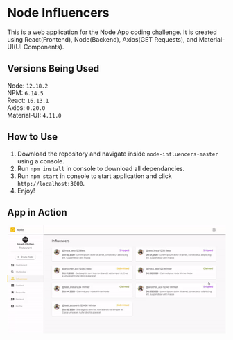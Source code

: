 # Node Influencers
This is a web application for the Node App coding challenge. It is created using React(Frontend), Node(Backend), Axios(GET Requests), and Material-UI(UI Components).

## Versions Being Used
Node: ``12.18.2``
<br />
NPM: ``6.14.5``
<br />
React: ``16.13.1``
<br />
Axios: ``0.20.0``
<br />
Material-UI: ``4.11.0``

## How to Use
1) Download the repository and navigate inside ``node-influencers-master`` using a console.
2) Run ``npm install`` in console to download all dependancies.
3) Run ``npm start`` in console to start application and click ``http://localhost:3000``.
4) Enjoy!

## App in Action
![](samples/desktopVersion.gif)
